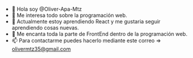 - 👋 Hola soy @Oliver-Apa-Mtz
- 👀 Me interesa todo sobre la programación web.
- 🌱 Actualmente estoy aprendiendo React y me gustaria seguir aprendiendo cosas nuevas.
- 💞️ Me encanta toda la parte de FrontEnd dentro de la programación web.
- 📫 Para contactarme puedes hacerlo mediante este correo => olivermtz35@gmail.com

<!---
Oliver-Apa-Mtz/Oliver-Apa-Mtz is a ✨ special ✨ repository because its `README.md` (this file) appears on your GitHub profile.
You can click the Preview link to take a look at your changes.
--->
